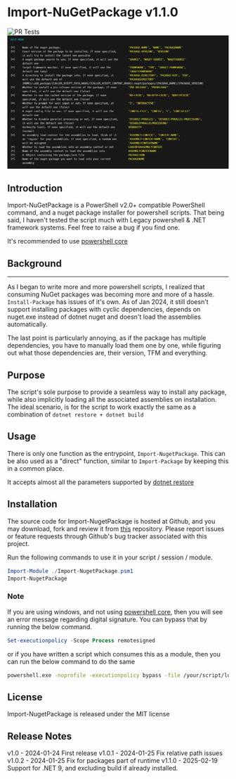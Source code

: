 # Import-NuGetPackage v1.1.0

![PR Tests](https://github.com/gliesefire/Import-NuGetPackage/actions/workflows/pull-requests-tests.yml/badge.svg)
![Import-NuGetPackage Help Menu Screenshot](./HelpMenu.png)

## Introduction

Import-NuGetPackage is a PowerShell v2.0+ compatible PowerShell command, and a nuget package installer for powershell scripts.
That being said, I haven't tested the script much with Legacy powershell & .NET framework systems. Feel free to raise a bug if you find one.

It's recommended to use [powershell core](https://github.com/PowerShell/PowerShell/releases/latest)

## Background

----------
As I began to write more and more powershell scripts, I realized that consuming NuGet packages was becoming more and more of a hassle.
`Install-Package` has issues of it's own. As of Jan 2024, it still doesn't support installing packages with cyclic dependencies, depends on nuget.exe instead of dotnet nuget and doesn't load the assemblies automatically.

The last point is particularly annoying, as if the package has multiple dependencies, you have to manually load them one by one, while figuring out what those dependencies are, their version, TFM and everything.

## Purpose

The script's sole purpose to provide a seamless way to install any package, while also implicitly loading all the associated assemblies on installation.
The ideal scenario, is for the script to work exactly the same as a combination of `dotnet restore + dotnet build`

## Usage

There is only one function as the entrypoint, `Import-NugetPackage`. This can be also used as a "direct" function, similar to `Import-Package` by keeping this in a common place.

It accepts almost all the parameters supported by [dotnet restore](https://learn.microsoft.com/en-us/dotnet/core/tools/dotnet-restore)

## Installation

The source code for Import-NugetPackage is hosted at Github, and you may
download, fork and review it from [this](https://github.com/gliesefire/Import-NugetPackage) repository. Please report issues
or feature requests through Github's bug tracker associated with this project.

Run the following commands to use it in your script / session / module.

```powershell
Import-Module ./Import-NugetPackage.psm1
Import-NugetPackage
```

### Note

If you are using windows, and not using [powershell core](https://github.com/PowerShell/PowerShell/releases/latest), then you will see an error message regarding digital signature. You can bypass that by running the below command.

```powershell
Set-executionpolicy -Scope Process remotesigned
```

or if you have written a script which consumes this as a module, then you can run the below command to do the same

```bash
powershell.exe -noprofile -executionpolicy bypass -file /your/script/location/which/consumes/Import-NugetPackage/Module.ps1
```

## License

Import-NugetPackage is released under the MIT license

## Release Notes

v1.0    - 2024-01-24 First release
v1.0.1  - 2024-01-25 Fix relative path issues
v1.0.2  - 2024-01-25 Fix for packages part of runtime
v1.1.0  - 2025-02-19 Support for .NET 9, and excluding build if already installed.
